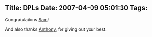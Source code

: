 Title: DPLs
Date: 2007-04-09 05:01:30
Tags: 
---
<p align="left">Congratulations <a href="http://www.us.debian.org/vote/2007/vote_001" target="_blank">Sam</a>!</p>
<p align="left">And also thanks <a href="http://www.us.debian.org/vote/2006/vote_002" target="_blank">Anthony</a>, for giving out your best.</p>
